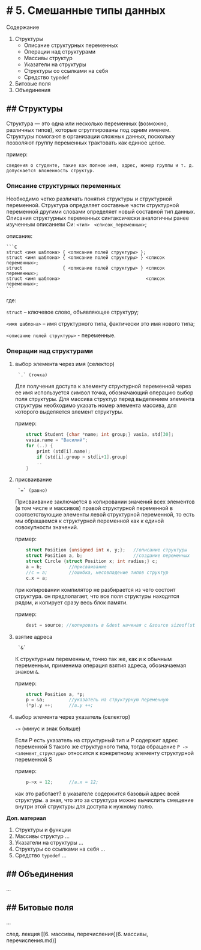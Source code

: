 # # 5. Смешанные типы данных

Содержание

1. Структуры
	+ Описание структурных переменных
	+ Операции над структурами
	+ Массивы структур
	+ Указатели на структуры
	+ Структуры со ссылками на себя
	+ Средство `typedef`
2. Битовые поля
3. Объединения




## ## Структуры
Структура — это одна или несколько переменных (возможно, различных типов), которые сгруппированы под одним именем. Структуры помогают в организации сложных данных, поскольку позволяют группу переменных трактовать как единое целое.

пример:

	сведения о студенте, такие как полное имя, адрес, номер группы и т. д.
	допускается вложенность структур.
 

### Описание структурных переменных

Необходимо четко различать понятия структуры и структурной переменной. Структура определяет составные части структурной переменной другими словами определяет новый составной тип данных. Описания структурных переменных синтаксически аналогичны ранее изученным описаниям Си: `<тип>` ` <список_переменных>`;

описание:

	```C
	struct <имя шаблона> { <описание полей структуры> };
	struct <имя шаблона> { <описание полей структуры> } <список переменных>;
	struct               { <описание полей структуры> } <список переменных>;
	struct <имя шаблона>								<список переменных>;
	```

где:

`struct` – ключевое слово, объявляющее структуру; 

`<имя шаблона>` – имя структурного типа, фактически это имя нового типа;

`<описание полей структуры>` - переменные.

### Операции над структурами

1. выбор элемента через имя (селектор)

		`.` (точка)
	
	Для получения доступа к элементу структурной переменной через ее имя используется символ точка, обозначающий операцию выбор поля структуры. Для массива структур перед выделением элемента структуры необходимо указать номер элемента массива, для которого выделяется элемент структуры.

	пример:

	```C
		struct Student {char *name; int group;} vasia, std[30];
		vasia.name = "Василий";
		for (..) {
			print (std[i].name);
			if (std[i].group > std[i+1].group)
			..
		}
	```

2. присваивание

		`=` (равно)

	Присваивание заключается в копировании значений всех элементов (в том числе и массивов) правой структурной переменной в соответствующие элементы левой структурной переменной, то есть мы обращаемся к структурной переменной как к единой совокупности значений.

	пример:

	```C
	    struct Position {unsigned int x, y;};	//описание структуры
		struct Position a, b;					//создание переменных
		struct Circle {struct Position x; int radius;} c;
		a = b;			//присваивание
		//c = a;		//ошибка, несовпадение типов структур
		c.x = a;
	```

	при копировании компилятор не разбирается из чего состоит структура. он предполагает, что все поля структуры находятся рядом, и копирует сразу весь блок памяти.
	
	пример:
	
	```C
		dest = source; //копировать в &dest начиная с &source sizeof(struct) байт
	```

3. взятие адреса

		`&`

	К структурным переменным, точно так же, как и к обычным переменным, применима операция взятия адреса, обозначаемая знаком `&`.

	пример:
	
	```C
		struct Position a, *p;
		p = &a;			//указатель на структурную переменную
		(*p).y ++;		//a.y ++;
	```

4. выбор элемента через указатель (селектор)
	
	`->` (минус и знак больше)

	Если P есть указатель на структурный тип и P содержит адрес переменной S такого же структурного типа, тогда обращение `P -> <элемент_структуры>` 
	относится к конкретному элементу структурной переменной S

	пример:
	
	```C
		p->x = 12;		//a.x = 12;
	```
	как это работает? в указателе содержится базовый адрес всей структуры. а зная, что это за структура можно вычислить смещение внутри этой структуры для доступа к нужному полю.

**Доп. материал**
	
1. Структуры и функции
2. Массивы структур ...
3. Указатели на структуры ...
4. Структуры со ссылками на себя ...
5. Средство `typedef` ...

## ## Объединения
...


## ## Битовые поля
...


след. лекция [[6. массивы, перечисления](6. массивы, перечисления.md)]